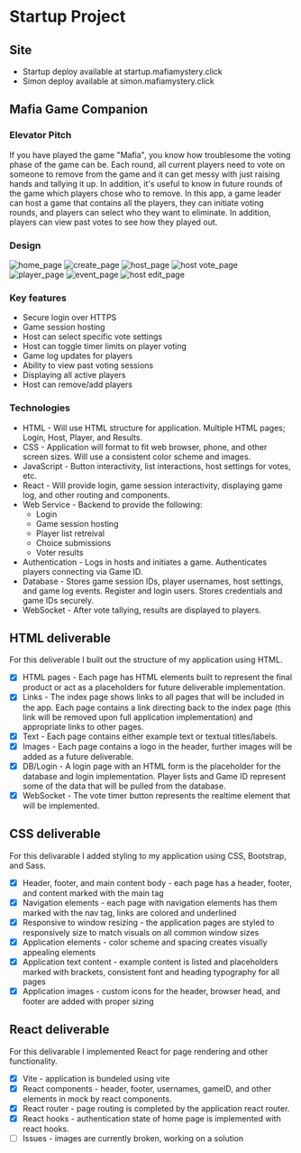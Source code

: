 # Startup Project

## Site
- Startup deploy available at startup.mafiamystery.click
- Simon deploy available at simon.mafiamystery.click

## Mafia Game Companion

### Elevator Pitch
If you have played the game "Mafia", you know how troublesome the voting phase of the game can be. Each round, all current players need to vote on someone to remove from the game and it can get messy with just raising hands and tallying it up. In addition, it's useful to know in future rounds of the game which players chose who to remove. In this app, a game leader can host a game that contains all the players, they can initiate voting rounds, and players can select who they want to eliminate. In addition, players can view past votes to see how they played out.

### Design
![home_page](https://github.com/kevin-dixon/startup/blob/main/Concept/Home_Page_Concept.png)
![create_page](https://github.com/kevin-dixon/startup/blob/main/Concept/Create_Account_Concept.png)
![host_page](https://github.com/kevin-dixon/startup/blob/main/Concept/Host_Main_Page_Concept.png)
![host vote_page](https://github.com/kevin-dixon/startup/blob/main/Concept/Host_Vote_Page_Concept.png)
![player_page](https://github.com/kevin-dixon/startup/blob/main/Concept/Player_Main_Page_Concept.png)
![event_page](https://github.com/kevin-dixon/startup/blob/main/Concept/Event_Page_Concept.png)
![host edit_page](https://github.com/kevin-dixon/startup/blob/main/Concept/Host_EditPlayers_Page_Concept.png)

### Key features
* Secure login over HTTPS
* Game session hosting
* Host can select specific vote settings
* Host can toggle timer limits on player voting
* Game log updates for players
* Ability to view past voting sessions
* Displaying all active players
* Host can remove/add players

### Technologies
* HTML - Will use HTML structure for application. Multiple HTML pages; Login, Host, Player, and Results.
* CSS - Application will format to fit web browser, phone, and other screen sizes. Will use a consistent color scheme and images.
* JavaScript - Button interactivity, list interactions, host settings for votes, etc.
* React - Will provide login, game session interactivity, displaying game log, and other routing and components.
* Web Service - Backend to provide the following:
    * Login
    * Game session hosting
    * Player list retreival
    * Choice submissions
    * Voter results
* Authentication - Logs in hosts and initiates a game. Authenticates players connecting via Game ID.
* Database - Stores game session IDs, player usernames, host settings, and game log events. Register and login users. Stores credentials and game IDs securely.
* WebSocket - After vote tallying, results are displayed to players.

## HTML deliverable
For this deliverable I built out the structure of my application using HTML.
- [x] HTML pages - Each page has HTML elements built to represent the final product or act as a placeholders for future deliverable implementation.
- [x] Links - The index page shows links to all pages that will be included in the app. Each page contains a link directing back to the index page (this link will be removed upon full application implementation) and appropriate links to other pages.
- [x] Text - Each page contains either example text or textual titles/labels.
- [x] Images - Each page contains a logo in the header, further images will be added as a future deliverable.
- [x] DB/Login - A login page with an HTML form is the placeholder for the database and login implementation. Player lists and Game ID represent some of the data that will be pulled from the database.
- [x] WebSocket - The vote timer button represents the realtime element that will be implemented.

## CSS deliverable
For this delivarable I added styling to my application using CSS, Bootstrap, and Sass.
- [x] Header, footer, and main content body - each page has a header, footer, and content marked with the main tag
- [x] Navigation elements - each page with navigation elements has them marked with the nav tag, links are colored and underlined
- [x] Responsive to window resizing - the application pages are styled to responsively size to match visuals on all common window sizes
- [x] Application elements - color scheme and spacing creates visually appealing elements
- [x] Application text content - example content is listed and placeholders marked with brackets, consistent font and heading typography for all pages
- [x] Application images - custom icons for the header, browser head, and footer are added with proper sizing

## React deliverable
For this delivarable I implemented React for page rendering and other functionality.
- [x] Vite - application is bundeled using vite
- [x] React components - header, footer, usernames, gameID, and other elements in mock by react components.
- [x] React router - page routing is completed by the application react router.
- [x] React hooks - authentication state of home page is implemented with react hooks.
- [ ] Issues - images are currently broken, working on a solution
